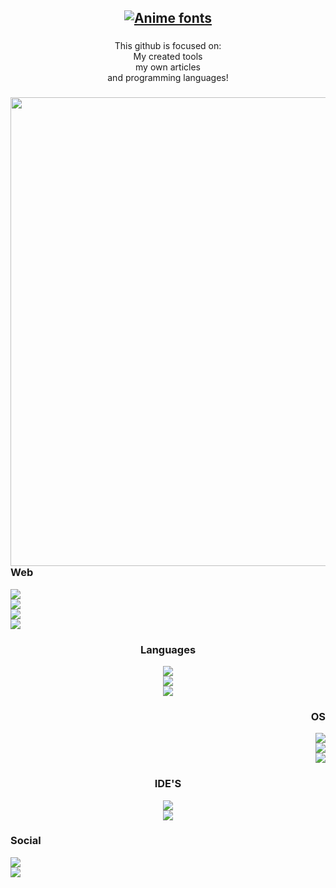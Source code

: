 <h2 align="center">
  <a href="https://www.fontspace.com/category/anime"><img src="https://see.fontimg.com/api/renderfont4/Ogj4/eyJyIjoiZnMiLCJoIjo0OSwidyI6MTAwMCwiZnMiOjQ5LCJmZ2MiOiIjRkZGRkZGIiwiYmdjIjoiI0ZGRkZGRiIsInQiOjF9/Rm9sbGljaA/protoculture.png" alt="Anime fonts"></a>
</h2>

###

<p align="center">This github is focused on:<br> My created tools<br> my own articles<br> and programming languages!</p>

###

<img align="right" width="520" height="750" src="https://images.squarespace-cdn.com/content/v1/57825361440243db4a4b7830/9bb3de50-2180-457f-b5d1-90c7e52cd5ba/the-climber%2Fkokou-no-hito-the-solitary-person-9-sabukaru.jpg"/>

###

<div align="left">
  <h3>Web</h3>
  <img src="https://img.shields.io/badge/JavaScript-black?style=for-the-badge&logo=javascript&logoColor=white"><br>
  <img src="https://img.shields.io/badge/HTML-black?style=for-the-badge&logo=html5&logoColor=white"><br>
  <img src="https://img.shields.io/badge/CSS-black?&style=for-the-badge&logo=css3&logoColor=white"><br>
  <img src="https://img.shields.io/badge/PHP-black?style=for-the-badge&logo=php&logoColor=white">
</div>

###

<div align="center">
  <h3>Languages</h3>
  <img src="https://img.shields.io/badge/Shell_Script-black?style=for-the-badge&logo=gnu-bash&logoColor=white"><br>
  <img src="https://img.shields.io/badge/Python-black?style=for-the-badge&logo=python&logoColor=white"><br>
  <img src="https://img.shields.io/badge/C-black?style=for-the-badge&logo=c&logoColor=white">
</div>

####

<div align="right">
  <h3>OS</h3>
  <img src="https://img.shields.io/badge/Arch_Linux-black?style=for-the-badge&logo=arch-linux&logoColor=white"><br>
  <img src="https://img.shields.io/badge/Kali_Linux-black?style=for-the-badge&logo=kali-linux&logoColor=white"><br>
  <img src="https://img.shields.io/badge/Linux-black?style=for-the-badge&logo=linux&logoColor=white">
</div>

###

<div align="center">
  <h3>IDE'S</h3>
  <img src="https://img.shields.io/badge/PyCharm-black?&style=for-the-badge&logo=PyCharm&logoColor=white"><br>
  <img src="https://img.shields.io/badge/Visual_Studio_Code-black?style=for-the-badge&logo=visual%20studio%20code&logoColor=white">
</div>

###

<div align="left">
  <h3>Social</h3>
  <img src="https://img.shields.io/badge/Discord-black?style=for-the-badge&logo=discord&logoColor=white"><br>
  <img src="https://img.shields.io/badge/GitHub-black?style=for-the-badge&logo=github&logoColor=white">
</div>
